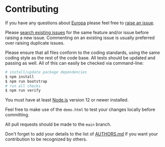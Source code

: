 # Contributing

If you have any questions about [Europa](https://github.com/neocotic/europa) please feel free to
[raise an issue](https://github.com/neocotic/europa/issues/new).

Please [search existing issues](https://github.com/neocotic/europa/issues) for the same feature and/or issue before
raising a new issue. Commenting on an existing issue is usually preferred over raising duplicate issues.

Please ensure that all files conform to the coding standards, using the same coding style as the rest of the code base.
All tests should be updated and passing as well. All of this can easily be checked via command-line:

``` bash
# install/update package dependencies
$ npm install
$ npm run bootstrap
# run all checks
$ npm run verify
```

You must have at least [Node.js](https://nodejs.org) version 12 or newer installed.

Feel free to make use of the `demo.html` to test your changes locally before committing.

All pull requests should be made to the `main` branch.

Don't forget to add your details to the list of [AUTHORS.md](https://github.com/neocotic/europa/blob/main/AUTHORS.md)
if you want your contribution to be recognized by others.
